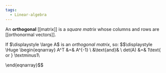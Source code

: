 ```yaml
---
tags:
  - Linear-algebra
---
```

An **orthogonal** [[matrix]] is a *square matrix* whose columns and rows are [[orthonormal vectors]].

If $\displaystyle \large A$ is an *orthogonal matrix*, so:
$$\displaystyle \Huge \begin{eqnarray} 
A^T &=& A^{-1} \\
&\text{and}& \\
det(A) &=& 1\text{ or } \textminus1\\ 

\end{eqnarray}$$
